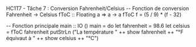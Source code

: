 HC1T7 - Tâche 7 : Conversion Fahrenheit/Celsius
-- Fonction de conversion Fahrenheit → Celsius
fToC :: Floating a => a -> a
fToC f = (5 / 9) * (f - 32)

-- Fonction principale
main :: IO ()
main = do
  let fahrenheit = 98.6
  let celsius = fToC fahrenheit
  putStrLn ("La température " ++ show fahrenheit ++ "°F équivaut à " ++ show celsius ++ "°C")
